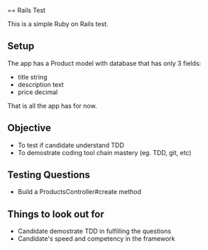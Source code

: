 == Rails Test

This is a simple Ruby on Rails test.

## Setup

The app has a Product model with database that has only 3 fields:
- title string
- description text
- price decimal

That is all the app has for now.

## Objective
- To test if candidate understand TDD
- To demostrate coding tool chain mastery (eg. TDD, git, etc)

## Testing Questions
- Build a ProductsController#create method

## Things to look out for
- Candidate demostrate TDD in fulfilling the questions
- Candidate's speed and competency in the framework

